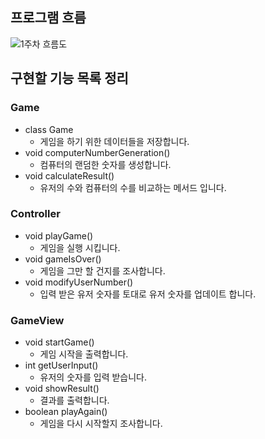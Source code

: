 ## 프로그램 흐름
 ![1주차 흐름도](https://github.com/SeWooooong/CodingTest_Practice/assets/49395754/b7ea482b-2ab5-4141-94bc-0bd6f0f8296a)

## 구현할 기능 목록 정리
### Game
- class Game
  - 게임을 하기 위한 데이터들을 저장합니다.
- void computerNumberGeneration()
  - 컴퓨터의 랜덤한 숫자를 생성합니다.
- void calculateResult()
  - 유저의 수와 컴퓨터의 수를 비교하는 메서드 입니다.

### Controller
- void playGame()
  - 게임을 실행 시킵니다.
- void gameIsOver()
  - 게임을 그만 할 건지를 조사합니다.
- void modifyUserNumber()
  - 입력 받은 유저 숫자를 토대로 유저 숫자를 업데이트 합니다.

### GameView
- void startGame()
  - 게임 시작을 출력합니다.
- int getUserInput()
  - 유저의 숫자를 입력 받습니다.
- void showResult()
  - 결과를 출력합니다.
- boolean playAgain()
  - 게임을 다시 시작할지 조사합니다.